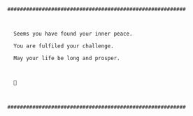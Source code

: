 <code>
#########################################################  
<br><br>
&nbsp;&nbsp;Seems you have found your inner peace. <br>
&nbsp;&nbsp;You are fulfiled your challenge. <br>
&nbsp;&nbsp;May your life be long and prosper. <br>
<br>
&nbsp;&nbsp;🖖
<br> <br>
#########################################################  
</code>